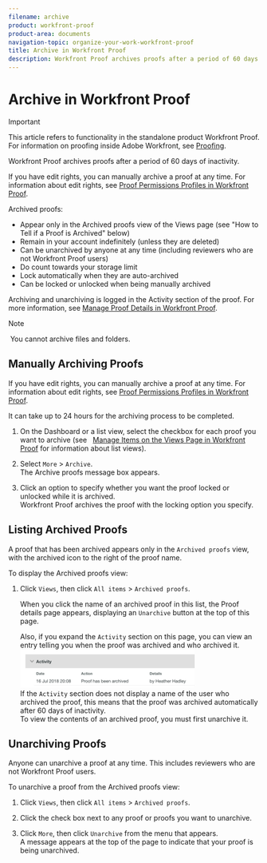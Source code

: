 ```yaml
---
filename: archive
product: workfront-proof
product-area: documents
navigation-topic: organize-your-work-workfront-proof
title: Archive in Workfront Proof
description: Workfront Proof archives proofs after a period of 60 days of inactivity.
---
```


# Archive in Workfront Proof

>[!IMPORTANT]
>
>This article refers to functionality in the standalone product Workfront Proof. For information on proofing inside Adobe Workfront, see [Proofing](../../../review-and-approve-work/proofing/proofing.md).

Workfront Proof archives proofs after a period of 60 days of inactivity.&nbsp;

If you have edit rights, you can manually archive a proof at any time. For information about edit rights, see [Proof Permissions Profiles in Workfront Proof](../../../workfront-proof/wp-acct-admin/account-settings/proof-perm-profiles-in-wp.md).

Archived proofs:

* Appear only in the Archived proofs view of the Views page (see "How to Tell if a Proof is Archived" below)
* Remain in your account indefinitely (unless they are deleted)
* Can be unarchived by anyone at any time&nbsp;(including reviewers who are not Workfront Proof users)
* Do count towards your storage limit
* Lock automatically when they are auto-archived
* Can be locked or unlocked when being manually archived

Archiving and unarchiving is logged in the Activity section of the proof. For more information, see [Manage Proof Details in Workfront Proof](../../../workfront-proof/wp-work-proofsfiles/manage-your-work/manage-proof-details.md).

>[!NOTE]
>
>&nbsp;You cannot archive files and folders.

## Manually Archiving Proofs

If you have edit rights, you can manually archive a proof at any time. For information about edit rights, see [Proof Permissions Profiles in Workfront Proof](../../../workfront-proof/wp-acct-admin/account-settings/proof-perm-profiles-in-wp.md).

It can take up to 24 hours for the archiving process to be completed.

1. On the Dashboard or a list view, select the checkbox for each proof you want to archive (see &nbsp; [Manage Items on the Views Page in Workfront Proof](../../../workfront-proof/wp-work-proofsfiles/manage-your-work/manage-items-on-views-page.md)&nbsp;for information about list views).  

1. Select `More` > `Archive`.  
   The Archive proofs message box appears.&nbsp;

1. Click an option to specify whether you want the proof locked or unlocked while it is archived.  
   Workfront Proof archives the proof with the locking option you specify.

## Listing Archived Proofs

A proof that has been archived appears only in the `Archived proofs` view, with the archived icon to the right of the proof name.

To display the Archived proofs view:

1. Click `Views`, then click `All items` > `Archived proofs`.

   When you click the name of an archived proof in this list, the Proof details page appears, displaying an `Unarchive` button at the top of this page.

   Also, if you expand the `Activity` section on this page, you can view an entry telling you when the proof was archived and who archived it.  
   ![Archived_proof_Activity_expanded.png](assets/archived-proof-activity-expanded-350x77.png)  
   If the `Activity` section does not display a name of the user who archived the proof, this means that the proof was archived automatically after 60 days of inactivity.  
   To view the contents of an archived proof, you must first unarchive it.&nbsp;

## Unarchiving Proofs

Anyone can unarchive a proof at any time. This includes reviewers who are not Workfront Proof users.

To unarchive a proof from the Archived proofs view:

1. Click `Views`, then click `All items` > `Archived proofs`.

1. Click the check box next to any proof or proofs you want to unarchive.
1. Click `More`, then click `Unarchive` from the menu that appears.  
   A message appears at the top of the page to indicate that your proof is being unarchived.

